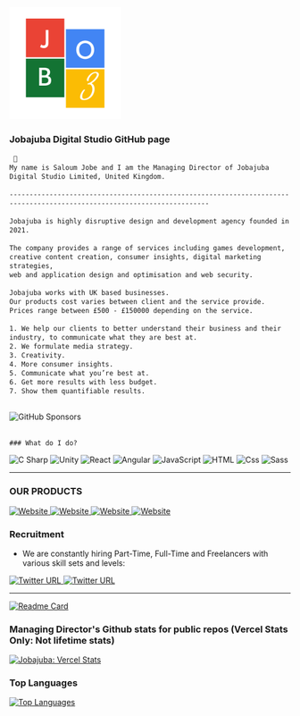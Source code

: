 <img src="https://github.com/jobajuba/jobajuba/blob/master/Jobajuba%20logo.png" height="200" width="200" alt="banner" />

### Jobajuba Digital Studio GitHub page

```
 👋
My name is Saloum Jobe and I am the Managing Director of Jobajuba Digital Studio Limited, United Kingdom. 

------------------------------------------------------------------------------------------------------------------------

Jobajuba is highly disruptive design and development agency founded in 2021. 

The company provides a range of services including games development, 
creative content creation, consumer insights, digital marketing strategies, 
web and application design and optimisation and web security. 

Jobajuba works with UK based businesses. 
Our products cost varies between client and the service provide. 
Prices range between £500 - £150000 depending on the service. 

1. We help our clients to better understand their business and their industry, to communicate what they are best at. 
2. We formulate media strategy.
3. Creativity.
4. More consumer insights.
5. Communicate what you’re best at.
6. Get more results with less budget.
7. Show them quantifiable results.


```

<p>
  <img alt="GitHub Sponsors" src="https://img.shields.io/github/sponsors/jobajuba?color=green&style=for-the-badge">
</p>

```

### What do I do?

```

<p>  
  <img alt="C Sharp" src="https://img.shields.io/badge/C%23-239120?logo=c-sharp&logoColor=white&style=for-the-badge" />
  <img alt="Unity" src="https://img.shields.io/badge/Unity-000000?logo=unity&logoColor=white&style=for-the-badge" />
  <img alt="React" src="https://img.shields.io/badge/React-61DAFB?logo=react&logoColor=white&style=for-the-badge" />
  <img alt="Angular" src="https://img.shields.io/badge/Angular-DD0031?logo=angular&logoColor=white&style=for-the-badge" />
  <img alt="JavaScript" src="https://img.shields.io/badge/JavaScript-F7DF1E?logo=javascript&logoColor=white&style=for-the-badge" />
  <img alt="HTML" src="https://img.shields.io/badge/HTML-E34F26?logo=html5&logoColor=white&style=for-the-badge" />
  <img alt="Css" src="https://img.shields.io/badge/CSS-1572B6?logo=css3&logoColor=white&style=for-the-badge" />
  <img alt="Sass" src="https://img.shields.io/badge/Sass-CC6699?logo=sass&logoColor=white&style=for-the-badge" />
</p>


---

### OUR PRODUCTS
<a href="https://yostudent.com/">
<img alt="Website" src="https://img.shields.io/website?down_color=orange&down_message=offline&label=Yostudent.com&logo=Yostudent&style=for-the-badge&up_color=green&up_message=online&url=https%3A%2F%2Fyostudent.com%2F">
</a>

<a href="https://yumpie.app/">
<img alt="Website" src="https://img.shields.io/website?color=%23CC99CC&down_color=orange&down_message=offline&label=YUMPIE.COM&logo=Yumpie&logoColor=%23FFE5EA&style=for-the-badge&up_color=green&up_message=ONLINE&url=https%3A%2F%2Fyumpie.app%2F">
</a>

<a href="https://www.atrecruits.com/">
<img alt="Website" src="https://img.shields.io/website?color=%23005900&down_color=orange&down_message=offline&label=ATRECRUITS.COM&logo=Atrecruits&logoColor=%23FFE5EA&style=for-the-badge&up_color=green&up_message=ONLINE&url=https%3A%2F%2Fwww.atrecruits.com%2F">
</a>

<a href="https://alidacare.com/">
<img alt="Website" src="https://img.shields.io/website?color=%23FFAE19&down_color=lightgray&down_message=offline&label=ALIDACARE.COM&logo=alidacare&style=for-the-badge&up_color=green&up_message=ONLINE&url=https%3A%2F%2Falidacare.com%2F">
</a>

### Recruitment

- We are constantly hiring Part-Time, Full-Time and Freelancers with various skill sets and levels:

<p>
  <a href="https://twitter.com/JobajubaS">
    <img alt="Twitter URL" src="https://img.shields.io/twitter/url?color=blue&label=Twitter&logo=twitter&logoColor=blue&style=for-the-badge&url=https%3A%2F%2Ftwitter.com%2FJobajubaS">
  </a> 
  <a href="https://www.linkedin.com/in/jobajuba/" />
    <img alt="Twitter URL" src="https://img.shields.io/twitter/url?color=blue&label=Linkedin&logo=Linkedin&style=for-the-badge&url=https%3A%2F%2Fwww.linkedin.com%2Fin%2Fjobajuba%2F">
  </a>
</p>

---

[![Readme Card](https://github-readme-stats.vercel.app/api/pin/?username=jobajuba&repo=github-readme-stats)](https://github.com/jobajuba)

### Managing Director's Github stats for public repos (Vercel Stats Only: Not lifetime stats)

[![Jobajuba: Vercel Stats](https://github-readme-stats.vercel.app/api?username=jobajuba&theme=highcontrast)](https://github.com/jobajuba)

### Top Languages

[![Top Languages](https://github-readme-stats.vercel.app/api/top-langs/?username=jobajuba&theme=highcontrast&layout=compact)](https://github.com/jobajuba)


